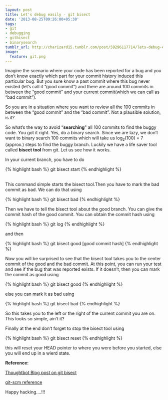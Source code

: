```yaml
---
layout: post
title: Let's debug easily - git bisect
date: '2013-08-25T09:26:00+05:30'
tags:
- git
- debugging
- gitbisect
- binarysearch
tumblr_url: http://charizard15.tumblr.com/post/59296117714/lets-debug-easily-git-bisect
image:
  feature: git.png
---
```

<p class="first-para">Imagine the scenario where your code has been reported for a bug and you don&#8217;t know exactly which part for your commit history induced this particular bug. But you sure know a past commit where this bug never existed (let&#8217;s call it &#8220;good commit&#8221;) and there are around 100 commits in between the &#8220;good commit&#8221; and your current commit(which we can call as &#8220;bad commit&#8221;).</p>

<p>So you are in a situation where you want to review all the 100 commits in between the &#8220;good commit&#8221; and the &#8220;bad commit&#8221;. Not a plausible solution, is it?</p>

<p>So what&#8217;s the way to avoid &#8220;<strong>searching</strong>" all 100 commits to find the buggy code. You got it right. Yes, do a binary search. Since we are lazy, we don&#8217;t want to binary search 100 commits which will take us log<sub>2</sub>(100) = 7 (approx.) steps to find the buggy branch. Luckily we have a life saver tool called <strong>bisect tool </strong>from git. Let us see how it works.</p>

<p>In your current branch, you have to do</p>
{% highlight bash %}
git bisect start
{% endhighlight %}
<p><strong><br/></strong>This command simple starts the bisect tool.Then you have to mark the bad commit as bad. We can do that using</p>
{% highlight bash %}
git bisect bad
{% endhighlight %}
<p>Then we have to tell the bisect tool about the good branch. You can give the commit hash of the good commit. You can obtain the commit hash using </p>
{% highlight bash %}
git log
{% endhighlight %}
<p>and then</p>
{% highlight bash %}
git bisect good [good commit hash]
{% endhighlight %}
<p>Now you will be surprised to see that the bisect tool takes you to the center commit of the good and the bad commit. At this point, you can run your test and see if the bug that was reported exists. If it doesn&#8217;t, then you can mark the commit as good using</p>
{% highlight bash %}
git bisect good
{% endhighlight %}
<p>else you can mark it as bad using</p>
{% highlight bash %}
git bisect bad
{% endhighlight %}
<p>So this takes you to the left or the right of the current commit you are on. This looks so simple, ain&#8217;t it?</p>
<p>Finally at the end don&#8217;t forget to stop the bisect tool using</p>
{% highlight bash %}
git bisect reset
{% endhighlight %}
<p><span>this will reset your HEAD pointer to where you were before you started, else you will end up in a wierd state.</span></p>
<p><strong>Reference:</strong></p>
<p><a href="http://robots.thoughtbot.com/post/57797091118/git-bisect" target="_blank">Thoughtbot Blog post on git bisect</a></p>
<p><a href="http://git-scm.com/book/en/Git-Tools-Debugging-with-Git#Binary-Search" target="_blank">git-scm reference</a></p>
<p>Happy hacking&#8230;.!!!</p>

